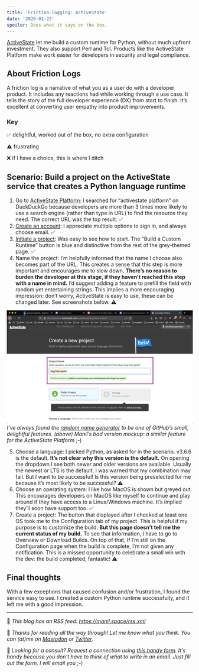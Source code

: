 ```yaml
---
title: 'Friction-logging: ActiveState'
date: '2020-01-23'
spoiler: Does what it says on the box.
---
```


[ActiveState](https://activestate.com) let me build a custom runtime for Python, without much upfront investment. They also support Perl and Tcl. Products like the ActiveState Platform make work easier for developers in security and legal compliance. 

## About Friction Logs

A friction log is a narrative of what you as a user do with a developer product. It includes any reactions had while working through a use case. It tells the story of the full developer experience (DX) from start to finish. It’s excellent at converting user empathy into product improvements.

### Key

✅ delightful, worked out of the box, no extra configuration

⚠️ frustrating

❌ if I have a choice, this is where I ditch

## Scenario: Build a project on the ActiveState service that creates a Python language runtime

1. Go to [ActiveState Platform](https://platform.activestate.com/): I searched for “activestate platform” on DuckDuckGo because developers are more than 3 times more likely to use a search engine (rather than type in URL) to find the resource they need. The correct URL was the top result. ✅
2. [Create an account](https://platform.activestate.com/create-account): I appreciate multiple options to sign in, and always choose email. ✅
3. [Initiate a project](https://platform.activestate.com/create-project): Was easy to see how to start. The “Build a Custom Runtime” button is blue and distinctive from the rest of the grey-themed page. ✅
4. Name the project: I’m helpfully informed that the name I choose also becomes part of the URL. This creates a sense that this step is more important and encourages me to slow down. **There’s no reason to burden the developer at this stage, if they haven’t reached this step with a name in mind.** I’d suggest adding a feature to prefill the field with random yet entertaining strings. This implies a more encouraging impression: don’t worry, ActiveState is easy to use, these can be changed later. See screenshots below. ⚠️ 

![Github suggested name feature mashup into ActiveState.](./bad-mashup-github-activestate.png)
_I’ve always found the [random name generator](https://github.com/new) to be one of GitHub’s small, delightful features. (above) Manil’s bad version mockup: a similar feature for the ActiveState Platform_ ;-)

5. Choose a language: I picked Python, as asked for in the scenario. v3.6.6 is the default. **It’s not clear why this version is the default.** On opening the dropdown I see both newer and older versions are available. Usually the newest or LTS is the default. I was warned that my combination may fail. But I want to be successful! Is this version being preselected for me because it’s most likely to be successful? ⚠️ 
6. Choose an operating system: I like how MacOS is shown but greyed out. This encourages developers on MacOS like myself to continue and play around if they have access to a Linux/Windows machine. It’s implied they’ll soon have support too. ✅
7. Create a project: The button that displayed after I checked at least one OS took me to the Configuration tab of my project. This is helpful if my purpose is to customize the build. **But this page doesn’t tell me the current status of my build.** To see that information, I have to go to Overview or Download Builds. On top of that, If I’m still on the Configuration page when the build is complete, I’m not given any notification. This is a missed opportunity to celebrate a small win with the dev: the build completed, fantastic! ⚠️

## Final thoughts

With a few exceptions that caused confusion and/or frustration, I found the service easy to use. I created a custom Python runtime successfully, and it left me with a good impression.

---

📡 _This blog has an RSS feed: https://manil.space/rss.xml_

💬 _Thanks for reading all the way through! Let me know what you think. You can (at)me on [Mastodon](https://toot.cafe/@manil) or [Twitter](https://twitter.com/keywordnew)_.

🤝 _Looking for a consult? Request a connection using [this handy form](https://manil219750.typeform.com/to/tu4vPj). It's handy because you don't have to think of what to write in an email. Just fill out the form, I will email you_ ;-)